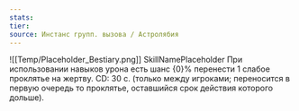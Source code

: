```yaml
---
stats: 
tier: 
source: Инстанс групп. вызова / Астролябия
---
```

![[Temp/Placeholder_Bestiary.png]]
SkillNamePlaceholder
При использовании навыков урона есть шанс {0}% перенести 1 слабое проклятье на жертву. CD: 30 с. (только между игроками; переносится в первую очередь то проклятье, оставшийся срок действия которого дольше).
